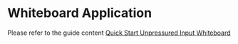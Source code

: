 # Whiteboard Application

Please refer to the guide content [Quick Start Unpressured Input Whiteboard](/getting-started/quick-start)